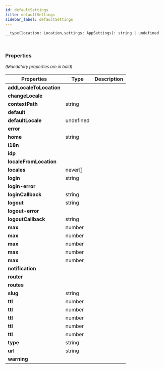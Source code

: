 ```yaml
---
id: defaultSettings
title: defaultSettings
sidebar_label: defaultSettings
---
```


```tsx
__type(location: Location,settings: AppSettings): string | undefined
```
<br/>



### Properties

<font size="2"><i>(Mandatory properties are in bold)</i></font>

| Properties | Type | Description |
| --------- | ---- | ----------- |
| **addLocaleToLocation** |  |  |
| **changeLocale** |  |  |
| **contextPath** | string |  |
| **default** |  |  |
| **defaultLocale** | undefined |  |
| **error** |  |  |
| **home** | string |  |
| **i18n** |  |  |
| **idp** |  |  |
| **localeFromLocation** |  |  |
| **locales** | never[] |  |
| **login** | string |  |
| **login-error** |  |  |
| **loginCallback** | string |  |
| **logout** | string |  |
| **logout-error** |  |  |
| **logoutCallback** | string |  |
| **max** | number |  |
| **max** | number |  |
| **max** | number |  |
| **max** | number |  |
| **max** | number |  |
| **notification** |  |  |
| **router** |  |  |
| **routes** |  |  |
| **slug** | string |  |
| **ttl** | number |  |
| **ttl** | number |  |
| **ttl** | number |  |
| **ttl** | number |  |
| **ttl** | number |  |
| **type** | string |  |
| **url** | string |  |
| **warning** |  |  |

